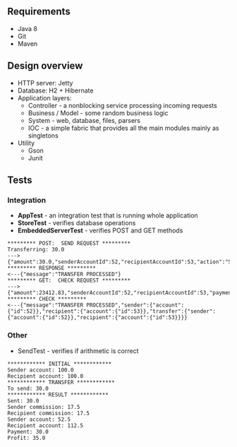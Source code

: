 ## Requirements
* Java 8
* Git
* Maven

## Design overview

* HTTP server: Jetty
* Database: H2 + Hibernate
* Application layers:
  + Controller - a nonblocking service processing incoming requests 
  + Business / Model - some random business logic
  + System - web, database, files, parsers
  + IOC - a simple fabric that provides all the main modules mainly as singletons
* Utility 
  + Gson
  + Junit 

## Tests

### Integration 

* **AppTest** - an integration test that is running whole application
* **StoreTest** - verifies database operations
* **EmbeddedServerTest** - verifies POST and GET methods 

```
********* POST:  SEND REQUEST *********
Transferring: 30.0
--->{"amount":30.0,"senderAccountId":52,"recipientAccountId":53,"action":"Send","transferType":0}
********* RESPONSE *********
<---{"message":"TRANSFER PROCESSED"}
********* GET:  CHECK REQUEST *********
--->{"amount":23412.83,"senderAccountId":52,"recipientAccountId":53,"paymentId":0,"action":"Check","transferType":0}
********* CHECK *********
<---{"message":"TRANSFER PROCESSED","sender":{"account":{"id":52}},"recipient":{"account":{"id":53}},"transfer":{"sender":{"account":{"id":52}},"recipient":{"account":{"id":53}}}}

```

### Other

* SendTest - verifies if arithmetic is correct

```
************ INITIAL ************
Sender account: 100.0
Recipient account: 100.0
************ TRANSFER ************
To send: 30.0
************ RESULT ************
Sent: 30.0
Sender commission: 17.5
Recipient commission: 17.5
Sender account: 52.5
Recipient account: 112.5
Payment: 30.0
Profit: 35.0
```